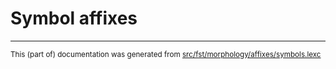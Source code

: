 
# Symbol affixes

* * *

<small>This (part of) documentation was generated from [src/fst/morphology/affixes/symbols.lexc](https://github.com/giellalt/lang-tyv/blob/main/src/fst/morphology/affixes/symbols.lexc)</small>
